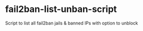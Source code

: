 # fail2ban-list-unban-script
Script to list all fail2ban jails &amp; banned IPs with option to unblock
